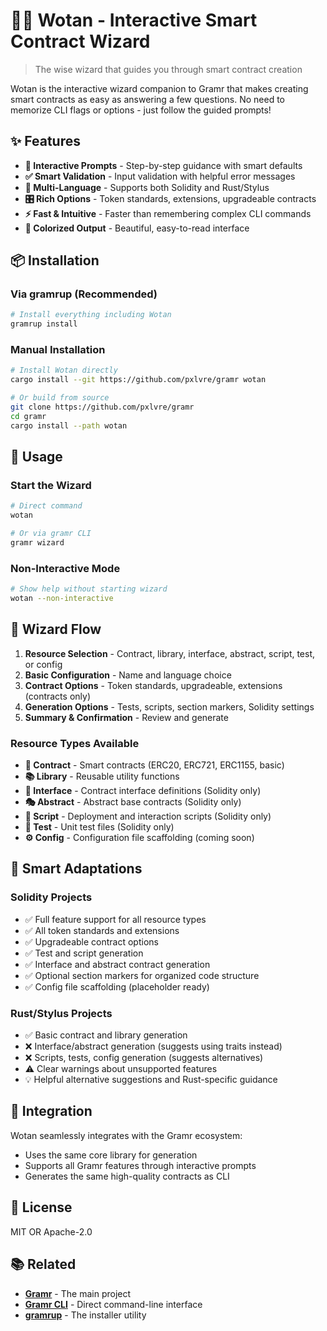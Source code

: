 # 🧙‍♂️ Wotan - Interactive Smart Contract Wizard

> The wise wizard that guides you through smart contract creation

Wotan is the interactive wizard companion to Gramr that makes creating smart contracts as easy as answering a few questions. No need to memorize CLI flags or options - just follow the guided prompts!

## ✨ Features

- **🎯 Interactive Prompts** - Step-by-step guidance with smart defaults
- **✅ Smart Validation** - Input validation with helpful error messages
- **🔀 Multi-Language** - Supports both Solidity and Rust/Stylus
- **🎛️ Rich Options** - Token standards, extensions, upgradeable contracts
- **⚡ Fast & Intuitive** - Faster than remembering complex CLI commands
- **🎨 Colorized Output** - Beautiful, easy-to-read interface

## 📦 Installation

### Via gramrup (Recommended)

```bash
# Install everything including Wotan
gramrup install
```

### Manual Installation

```bash
# Install Wotan directly
cargo install --git https://github.com/pxlvre/gramr wotan

# Or build from source
git clone https://github.com/pxlvre/gramr
cd gramr
cargo install --path wotan
```

## 🚀 Usage

### Start the Wizard

```bash
# Direct command
wotan

# Or via gramr CLI
gramr wizard
```

### Non-Interactive Mode

```bash
# Show help without starting wizard
wotan --non-interactive
```

## 🔮 Wizard Flow

1. **Resource Selection** - Contract, library, interface, abstract, script, test, or config
2. **Basic Configuration** - Name and language choice
3. **Contract Options** - Token standards, upgradeable, extensions (contracts only)
4. **Generation Options** - Tests, scripts, section markers, Solidity settings
5. **Summary & Confirmation** - Review and generate

### Resource Types Available

- **📝 Contract** - Smart contracts (ERC20, ERC721, ERC1155, basic)
- **📚 Library** - Reusable utility functions
- **🔌 Interface** - Contract interface definitions (Solidity only)
- **🎭 Abstract** - Abstract base contracts (Solidity only)
- **🚀 Script** - Deployment and interaction scripts (Solidity only)
- **🧪 Test** - Unit test files (Solidity only)
- **⚙️ Config** - Configuration file scaffolding (coming soon)

## 🧠 Smart Adaptations

### Solidity Projects

- ✅ Full feature support for all resource types
- ✅ All token standards and extensions
- ✅ Upgradeable contract options
- ✅ Test and script generation
- ✅ Interface and abstract contract generation
- ✅ Optional section markers for organized code structure
- ✅ Config file scaffolding (placeholder ready)

### Rust/Stylus Projects

- ✅ Basic contract and library generation
- ❌ Interface/abstract generation (suggests using traits instead)
- ❌ Scripts, tests, config generation (suggests alternatives)
- ⚠️ Clear warnings about unsupported features
- 💡 Helpful alternative suggestions and Rust-specific guidance

## 🔗 Integration

Wotan seamlessly integrates with the Gramr ecosystem:

- Uses the same core library for generation
- Supports all Gramr features through interactive prompts
- Generates the same high-quality contracts as CLI

## 📄 License

MIT OR Apache-2.0

## 📚 Related

- **[Gramr](../README.md)** - The main project
- **[Gramr CLI](../cli/README.md)** - Direct command-line interface
- **[gramrup](../gramrup/README.md)** - The installer utility
